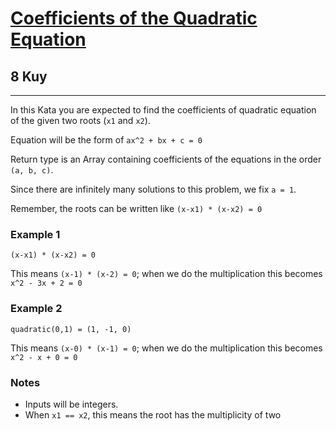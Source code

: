 <h1><a href="https://www.codewars.com/kata/5d59576768ba810001f1f8d6/train/javascript">Coefficients of the Quadratic Equation</a></h1>
<h2>8 Kuy</h2>
<hr>
<p>In this Kata you are expected to find the coefficients of quadratic equation of the given 
two roots (<code>x1</code> and <code>x2</code>).</p>

<p>Equation will be the form of <code>ax^2 + bx + c = 0</code></p>

<p>Return type is an Array containing coefficients of the equations in the order <code>(a, b, c)</code>.</p>

<p>Since there are infinitely many solutions to this problem, we fix <code>a = 1</code>.</p>

<p>Remember, the roots can be written like <code>(x-x1) * (x-x2) = 0</code></p>

<h3>Example 1</h3>

<p><code>(x-x1) * (x-x2) = 0</code></p>
<p>This means <code>(x-1) * (x-2) = 0</code>; when we do the multiplication this becomes <code>x^2 - 3x + 2 = 0</code></p>

<h3>Example 2</h3>

<p><code>quadratic(0,1) = (1, -1, 0)</code></p>
<p>This means <code>(x-0) * (x-1) = 0</code>; when we do the multiplication this becomes <code>x^2 - x + 0 = 0</code></p>

<h3>Notes</h3>

<ul>
<li>Inputs will be integers.</li>
<li>When <code>x1 == x2</code>, this means the root has the multiplicity of two</li>
</ul>